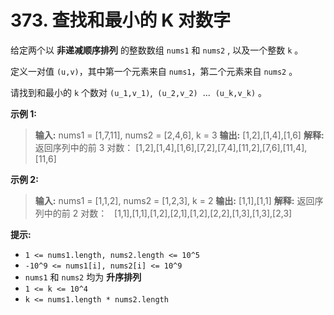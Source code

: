 # 373. 查找和最小的 K 对数字 

给定两个以 **非递减顺序排列**  的整数数组 `nums1` 和 `nums2` , 以及一个整数 `k` 。

定义一对值 `(u,v)`，其中第一个元素来自 `nums1`，第二个元素来自 `nums2` 。

请找到和最小的 `k` 个数对 `(u_1,v_1)`,  `(u_2,v_2)`  \.\.\.  `(u_k,v_k)` 。

**示例 1:** 

> **输入:**  nums1 = \[1,7,11], nums2 = \[2,4,6], k = 3
> **输出:**  \[1,2],\[1,4],\[1,6]
> **解释:**  返回序列中的前 3 对数：
>      \[1,2],\[1,4],\[1,6],\[7,2],\[7,4],\[11,2],\[7,6],\[11,4],\[11,6]
> 

**示例 2:** 

> **输入:**  nums1 = \[1,1,2], nums2 = \[1,2,3], k = 2
> **输出:**  \[1,1],\[1,1]
> **解释:**  返回序列中的前 2 对数：
>      \[1,1],\[1,1],\[1,2],\[2,1],\[1,2],\[2,2],\[1,3],\[1,3],\[2,3]
> 

**提示:** 

*   `1 <= nums1.length, nums2.length <= 10^5`
*   `-10^9 <= nums1[i], nums2[i] <= 10^9`
*   `nums1` 和 `nums2` 均为 **升序排列** 
*   `1 <= k <= 10^4`
*   `k <= nums1.length * nums2.length`